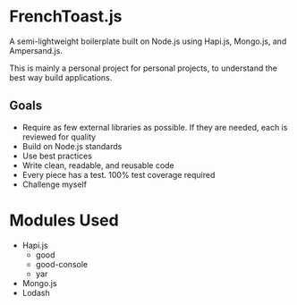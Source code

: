 FrenchToast.js
==============

A semi-lightweight boilerplate built on Node.js using Hapi.js, Mongo.js, and Ampersand.js.

This is mainly a personal project for personal projects, to understand the best way build applications.

## Goals

* Require as few external libraries as possible. If they are needed, each is reviewed for quality
* Build on Node.js standards
* Use best practices
* Write clean, readable, and reusable code
* Every piece has a test. 100% test coverage required
* Challenge myself


# Modules Used

* Hapi.js
	- good
	- good-console
	- yar
* Mongo.js
* Lodash